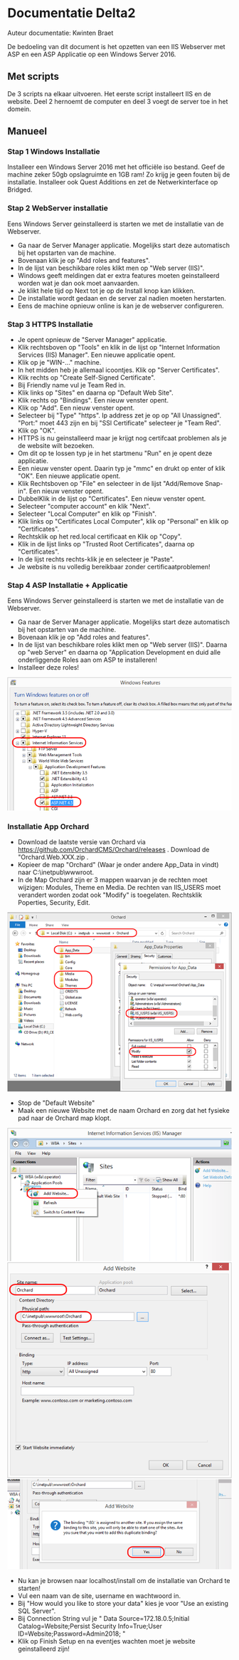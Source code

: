 # Documentatie Delta2

Auteur documentatie: Kwinten Braet

De bedoeling van dit document is het opzetten van een IIS Webserver met ASP en een ASP Applicatie op een Windows Server 2016.

## Met scripts
De 3 scripts na elkaar uitvoeren. Het eerste script installeert IIS en de website. Deel 2 hernoemt de computer en deel 3 voegt  de server toe in het domein.

## Manueel

### Stap 1 Windows Installatie
Installeer een Windows Server 2016 met het officiële iso bestand. Geef de machine zeker 50gb opslagruimte en 1GB ram! Zo krijg je geen fouten bij de installatie. Installeer ook Quest Additions en zet de Netwerkinterface op Bridged.

### Stap 2 WebServer installatie
Eens Windows Server geinstalleerd is starten we met de installatie van de Webserver.
- Ga naar de Server Manager applicatie. Mogelijks start deze automatisch bij het opstarten van de machine.
- Bovenaan klik je op "Add roles and features".
- In de lijst van beschikbare roles klikt men op "Web server (IIS)".
- Windows geeft meldingen dat er extra features moeten geinstalleerd worden wat je dan ook moet aanvaarden.
- Je klikt hele tijd op Next tot je op de Install knop kan klikken.
- De installatie wordt gedaan en de server zal nadien moeten herstarten.
- Eens de machine opnieuw online is kan je de webserver configureren.

### Stap 3 HTTPS Installatie
 - Je opent opnieuw de "Server Manager" applicatie.
 - Klik rechtsboven op "Tools" en klik in de lijst op "Internet Information Services (IIS) Manager". Een nieuwe applicatie opent.
 - Klik op je "WIN-..." machine.
 - In het midden heb je allemaal icoontjes. Klik op "Server Certificates".
 - Klik rechts op "Create Self-Signed Certificate".
 - Bij Friendly name vul je Team Red in.
 - Klik links op "Sites" en daarna op "Default Web Site".
 - Klik rechts op "Bindings". Een nieuw venster opent.
 - Klik op "Add". Een nieuw venster opent.
 - Selecteer bij "Type" "https". Ip address zet je op op "All Unassigned". "Port:" moet 443 zijn en bij "SSl Certificate" selecteer je "Team Red".
 - Klik op "OK".
 - HTTPS is nu geinstalleerd maar je krijgt nog certifcaat problemen als je de website wilt bezoeken.
 - Om dit op te lossen typ je in het startmenu "Run" en je opent deze applicatie.
 - Een nieuw venster opent. Daarin typ je "mmc" en drukt op enter of klik "OK". Een nieuwe applicatie opent.
 - Klik Rechtsboven op "File" en selecteer in de lijst "Add/Remove Snap-in". Een nieuw venster opent.
 - DubbelKlik in de lijst op "Certificates". Een nieuw venster opent.
 - Selecteer "computer account" en klik "Next".
 - Selecteer "Local Computer" en klik op "Finish".
 - Klik links op "Certificates Local Computer", klik op "Personal" en klik op "Certificates".
 - Rechtsklik op het red.local certificaat en Klik op "Copy".
 - Klik in de lijst links op "Trusted Root Certificates", daarna op "Certificates".
 - In de lijst rechts rechts-klik je en selecteer je "Paste".
 - Je website is nu volledig bereikbaar zonder certificaatproblemen!

### Stap 4 ASP Installatie + Applicatie
Eens Windows Server geinstalleerd is starten we met de installatie van de Webserver.
- Ga naar de Server Manager applicatie. Mogelijks start deze automatisch bij het opstarten van de machine.
- Bovenaan klik je op "Add roles and features".
- In de lijst van beschikbare roles klikt men op "Web server (IIS)". Daarna op "web Server" en daarna op "Application Development en duid alle onderliggende Roles aan om ASP te installeren!
- Installeer deze roles!

![alt text](images/delta21.png)


### Installatie App Orchard
- Download de laatste versie van Orchard via https://github.com/OrchardCMS/Orchard/releases . Download de "Orchard.Web.XXX.zip .
- Kopieer de map "Orchard" (Waar je onder andere App_Data in vindt) naar C:\inetpub\wwwroot\.
- In de Map Orchard zijn er 3 mappen waarvan je de rechten moet wijzigen: Modules, Theme en Media. De rechten van IIS_USERS moet verandert worden zodat ook "Modify" is toegelaten. Rechtsklik Poperties, Security, Edit.

![alt text](images/delta22.png)


- Stop de "Default Website"
- Maak een nieuwe Website met de naam Orchard en zorg dat het fysieke pad naar de Orchard map klopt.

![alt text](images/delta23.png)
![alt text](images/delta24.png)
![alt text](images/delta25.png)

- Nu kan je browsen naar localhost/install om de installatie van Orchard te starten!
- Vul een naam van de site, username en wachtwoord in.
- Bij "How would you like to store your data" kies je voor "Use an existing SQL Server".
- Bij Connection String vul je "   Data Source=172.18.0.5;Initial Catalog=Website;Persist Security Info=True;User ID=Website;Password=Admin2018;   "
- Klik op Finish Setup en na eventjes wachten moet je website geinstalleerd zijn!
